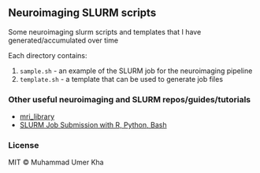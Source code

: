 ## Neuroimaging SLURM scripts

Some neuroimaging slurm scripts and templates that I have generated/accumulated over time

Each directory contains:

1. `sample.sh` - an example of the SLURM job for the neuroimaging pipeline
2. `template.sh` - a template that can be used to generate job files

### Other useful neuroimaging and SLURM repos/guides/tutorials

- [mri_library](https://github.com/cwatson/mri_library)
- [SLURM Job Submission with R, Python, Bash](https://vsoch.github.io/lessons/sherlock-jobs/)


### License

MIT © Muhammad Umer Kha
